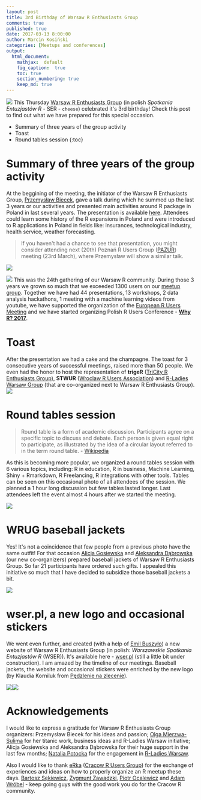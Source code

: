 ```yaml
---
layout: post
title: 3rd Birthday of Warsaw R Enthusiasts Group
comments: true
published: true
date: 2017-03-13 8:00:00
author: Marcin Kosiński
categories: [Meetups and conferences]
output:
  html_document:
    mathjax:  default
    fig_caption:  true
    toc: true
    section_numbering: true
    keep_md: true
---
```


<img src="/images/fulls/ser3_1.jpeg" class="fit image"> This Thursday [Warsaw R Enthusiasts Group](https://www.meetup.com/Spotkania-Entuzjastow-R-Warsaw-R-Users-Group-Meetup/photos/27679495/?success=uploaded) (in polish *Spotkania Entuzjastów R* - SER - `cheese`) celebrated it's 3rd birthday! Check this post to find out what we have prepared for this special occasion.


* Summary of three years of the group activity
* Toast
* Round tables session
{:toc}

# Summary of three years of the group activity

At the beggining of the meeting, the initiator of the Warsaw R Enthusiasts Group, [Przemysław Biecek](http://biecek.pl/), gave a talk during which he summed up the last 3 years or our activities and presented main activities around R package in Poland in last several years. 
The presentation is available [here](https://github.com/mi2-warsaw/SER/blob/master/histoRia/SER_Trzecie_Urodziny.pdf). 
Attendees could learn some history of the R expansions in Poland and were introduced to R applications in Poland in fields like: insurances, technological industry, health service, weather forecasting.

> If you haven't had a chance to see that presentation, you might consider attending next (20th) Poznań R Users Group ([PAZUR](https://www.meetup.com/Poznan-R-User-Group-PAZUR/events/237450288/)) meeting (23rd March), where Przemysław will show a similar talk.

<img src="/images/fulls/ser3_2.jpeg" class="fit image"> 

<img src="/images/fulls/logo_whyR.jpg" class="right image">  This was the 24th gathering of our Warsaw R community. During those 3 years we grown so much that we exceeded 1300 users on our [meetup group](https://www.meetup.com/Spotkania-Entuzjastow-R-Warsaw-R-Users-Group-Meetup/). Together we have had 44 presentations, 13 workshops, 2 data analysis hackathons, 1 meeting with a machine learning videos from youtube, we have supported the organization of the [European R Users Meeting](http://erum.ue.poznan.pl/) and we have started organizing Polish R Users Conference -  [**Why R? 2017**](http://whyr.pl/). 


# Toast

After the presentation we had a cake and the champagne. The toast for 3 consecutive years of successful meetings, raised more than 50 people.
We even had the honor to host the representation of **trigeR** ([TriCity R Enthusiasts Group](https://www.meetup.com/Trojmiejska-Grupa-Entuzjastow-R/events/236257032/)), **STWUR** ([Wroclaw R Users Association](https://www.meetup.com/Wroclaw-R-Users-Group/)) and [R-Ladies Warsaw Group](https://www.meetup.com/Spotkania-Entuzjastow-R-Warsaw-R-Users-Group-Meetup/events/237953300/) (that are co-organized next to Warsaw R Enthusiasts Group).
<img src="/images/fulls/ser3_3.jpeg" class="fit image"> 

# Round tables session

> Round table is a form of academic discussion. Participants agree on a specific topic to discuss and debate. Each person is given equal right to participate, as illustrated by the idea of a circular layout referred to in the term round table. - [Wikipedia](https://en.wikipedia.org/wiki/Round_table_(discussion))

As this is becoming more popular, we organized a round tables session with 6 various topics, including: R in education, R in business, Machine Learning, Shiny + Rmarkdown, R Freelancing, R integrations with other tools. Tables can be seen on this occasional photo of all attendees of the session. We planned a 1 hour long discussion but few tables lasted longer. Last attendees left the event almost 4 hours after we started the meeting.

<img src="/images/fulls/ser3_4.jpg" class="fit image"> 

# WRUG baseball jackets

Yes! It's not a coincidence that few people from a previous photo have the same outfit! For that occasion [Alicja Gosiewska](https://github.com/agosiewska) and [Aleksandra Dąbrowska](https://github.com/AleksandraDabrowska) (our new co-organizers) prepared baseball jackets of Warsaw R Enthusiasts Group. So far 21 participants have ordered such gifts. I appealed this initiative so much that I have decided to subsidize those baseball jackets a bit.

<img src="/images/fulls/ser3_6.jpg" class="fit image"> 

# wser.pl, a new logo and occasional stickers

We went even further, and created (with a help of [Emil Buszyło](https://github.com/EmilBuszylo/)) a new website of Warsaw R Enthusiasts Group (in polish: *Warszawskie Spotkania Entuzjastów R* (WSER)). It's available here - [wser.pl](http://wser.pl/) (still a little bit under construction). I am amazed by the timeline of our meetings. Baseball jackets, the website and occasional stickers were enriched by the new logo (by Klaudia Korniluk from [Pędzlenie na zlecenie](https://www.facebook.com/pedzlenie/)).


<img src="/images/fulls/ser3_7.jpg" class="left image"><img src="/images/fulls/ser3_5.jpg" class="right image">  

# Acknowledgements

I would like to express a gratitude for Warsaw R Enthusiasts Group organizers: Przemysław Biecek for his ideas and passion; [Olga Mierzwa-Sulima](https://github.com/olgamie) for her titanic work, business ideas and R-Ladies Warsaw initiative; Alicja Gosiewska and Aleksandra Dąbrowska for their huge support in the last few months; [Natalia Potocka](https://github.com/potockan) for the engagement in [R-Ladies Warsaw](https://www.facebook.com/RLadiesWarsaw/).

Also I would like to thank [eRka](http://erkakrakow.pl/) ([Cracow R Users Group](https://www.meetup.com/Cracow-R-User-Group/)) for the exchange of experiences and ideas on how to properly organize an R meetup these days. [Bartosz Sękiewicz](https://github.com/bsekiewicz), [Zygmunt Zawadzki](https://github.com/zzawadz), [Piotr Ocalewicz](https://github.com/POcalewicz?tab=repositories) and [Adam Wróbel](https://github.com/AdamWrobel) - keep going guys with the good work you do for the Cracow R community.

